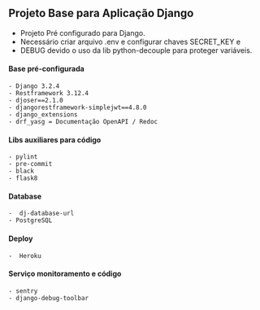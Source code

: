 ## Projeto Base para Aplicação Django 

- Projeto Pré configurado para Django. 
- Necessário criar arquivo .env e configurar chaves SECRET_KEY e 
- DEBUG devido o uso da lib python-decouple para proteger variáveis.

#### Base pré-configurada
```shell 
- Django 3.2.4
- Restframework 3.12.4
- djoser==2.1.0
- djangorestframework-simplejwt==4.8.0
- django_extensions
- drf_yasg = Documentação OpenAPI / Redoc
```

#### Libs auxiliares para código
```shell 
- pylint
- pre-commit
- black
- flask8
```

#### Database
```shell
-  dj-database-url 
- PostgreSQL
```

#### Deploy
```shell
-  Heroku
```

#### Serviço monitoramento e código
```shell 
- sentry
- django-debug-toolbar
```


